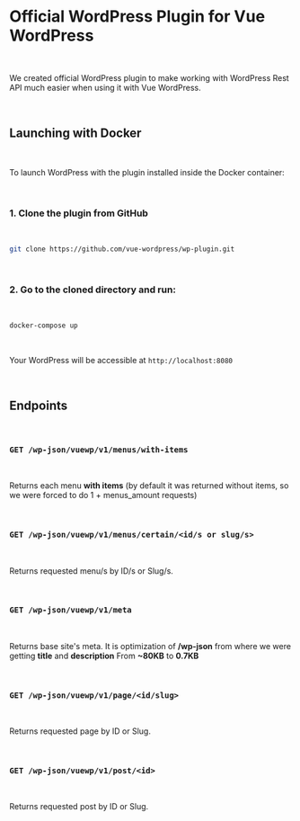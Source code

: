 # Official WordPress Plugin for Vue WordPress

<br>

We created official WordPress plugin to make working with WordPress Rest API much easier when using it with Vue WordPress.

<br>

## Launching with Docker

<br>

To launch WordPress with the plugin installed inside the Docker container:   

<br>

### 1. Clone the plugin from GitHub

<br>

```bash
git clone https://github.com/vue-wordpress/wp-plugin.git
```

<br>

### 2. Go to the cloned directory and run:

<br>

```bash
docker-compose up
```
<br>

Your WordPress will be accessible at `http://localhost:8080`

<br>

## Endpoints

<br>

### `GET /wp-json/vuewp/v1/menus/with-items`

<br>

Returns each menu **with items** (by default it was returned without items, so we were forced to do 1 + menus_amount requests)

<br>

### `GET /wp-json/vuewp/v1/menus/certain/<id/s or slug/s>`

<br>

Returns requested menu/s by ID/s or Slug/s.

<br>

### `GET /wp-json/vuewp/v1/meta`

<br>

Returns base site's meta. It is optimization of **/wp-json** from where we were getting **title** and **description**
From **~80KB** to **0.7KB**

<br>

### `GET /wp-json/vuewp/v1/page/<id/slug>`

<br>

Returns requested page by ID or Slug.

<br>

### `GET /wp-json/vuewp/v1/post/<id>`
  
<br>

Returns requested post by ID or Slug.
